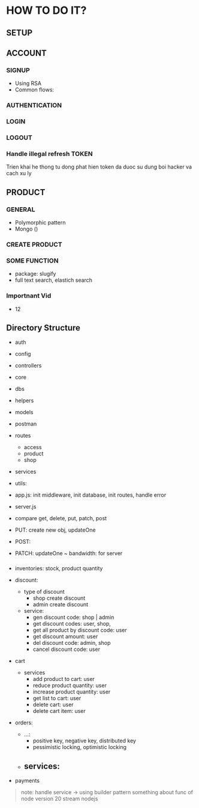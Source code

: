 # HOW TO DO IT?

## SETUP

## ACCOUNT

### SIGNUP

- Using RSA
- Common flows:

### AUTHENTICATION

### LOGIN

### LOGOUT

### Handle illegal refresh TOKEN

Trien khai he thong tu dong phat hien token da duoc su dung boi hacker va cach xu ly

## PRODUCT

### GENERAL

- Polymorphic pattern
- Mongo
()

### CREATE PRODUCT

### SOME FUNCTION

- package: slugify
- full text search, elastich search

### Importnant Vid

- 12


## Directory Structure

- auth
- config
- controllers
- core
- dbs
- helpers
- models
- postman
- routes
  - access
  - product
  - shop
- services
- utils: 
- app.js: init middleware, init database, init routes, handle error
- server.js

- compare get, delete, put, patch, post
- PUT: create new obj, updateOne
- POST: 
- PATCH: updateOne
~ bandwidth: for server


###

- inventories: stock, product quantity
- discount:
  - type of discount
    - shop create discount 
    - admin create discount
  - service:
    - gen discount code: shop | admin
    - get discount codes: user, shop,
    - get all product by discount code: user
    - get discount amount: user
    - del discount code: admin, shop
    - cancel discount code: user
  
- cart
  - services
    - add product to cart: user
    - reduce product quantity: user
    - increase product quantity: user
    - get list to cart: user
    - delete cart: user
    - delete cart item: user

- orders:
  - ...: 
    - positive key, negative key, distributed key
    - pessimistic locking, optimistic locking
  - services:
    - 
-  payments


> note: handle service → using builder pattern
> something about func of node version 20
> stream nodejs